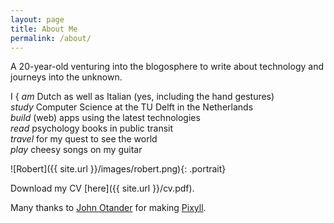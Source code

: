 ```yaml
---
layout: page
title: About Me
permalink: /about/
---
```


A 20-year-old venturing into the blogosphere to write about technology and journeys into the unknown.

<p class="verbs">
<span class="i">I</span>
<span class="bracket">{</span>
<i>am</i> Dutch as well as Italian (yes, including the hand gestures)<br />
<i>study</i> Computer Science at the TU Delft in the Netherlands<br />
<i>build</i> (web) apps using the latest technologies<br />
<i>read</i> psychology books in public transit<br />
<i>travel</i> for my quest to see the world<br />
<i>play</i> cheesy songs on my guitar
</p>

![Robert]({{ site.url }}/images/robert.png){: .portrait}

Download my CV [here]({{ site.url }}/cv.pdf).

Many thanks to [John Otander](http://johnotander.com) for making [Pixyll](https://github.com/johnotander/pixyll).


